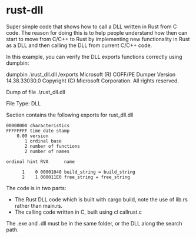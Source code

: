 # rust-dll
Super simple code that shows how to call a DLL written in Rust from C code. The reason for doing this is to help people 
understand how then can start to move from C/C++ to Rust by implementing new functionality in Rust as a DLL and then calling
the DLL from current C/C++ code. 

In this example, you can verify the DLL exports functions correctly using dumpbin:

dumpbin .\rust_dll.dll /exports
Microsoft (R) COFF/PE Dumper Version 14.38.33030.0
Copyright (C) Microsoft Corporation.  All rights reserved.

Dump of file .\rust_dll.dll

File Type: DLL

  Section contains the following exports for rust_dll.dll

    00000000 characteristics
    FFFFFFFF time date stamp
        0.00 version
           1 ordinal base
           2 number of functions
           2 number of names

    ordinal hint RVA      name

          1    0 00001040 build_string = build_string
          2    1 000011E0 free_string = free_string

The code is in two parts:

- The Rust DLL code which is built with cargo build, note the use of lib.rs rather than main.rs.
- The calling code written in C, built using cl callrust.c

The .exe and .dll must be in the same folder, or the DLL along the search path. 

